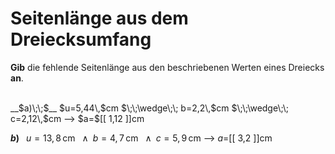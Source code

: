 <!--
version:  0.0.1

language: de


@style
input {
    text-align: center;
}

.flex-container {
    display: flex;
    flex-wrap: wrap;
    align-items: stretch;
    gap: 20px;
}

.flex-child {
    flex: 1;
    min-width: 350px;
    margin-right: 20px;
}

@media (max-width: 400px) {
    .flex-child {
        flex: 100%;
        margin-right: 0;
    }
}
@end

formula: \carry   \textcolor{red}{\scriptsize #1}
formula: \digit   \rlap{\carry{#1}}\phantom{#2}#2
formula: \permil  \text{‰}

import: https://raw.githubusercontent.com/LiaTemplates/Tikz-Jax/main/README.md

script: https://cdn.jsdelivr.net/gh/LiaTemplates/Tikz-Jax@main/dist/index.js


tags: Dreiecke, Länge, Fläche, Umfang, Dezimalzahlen, mittel, niedrig, Angeben

comment: Berechne die unbekannte Seitenlänge aus dem Umfang einer dreieckigen Fläche in Dezimalzahlen.

author: Martin Lommatzsch

-->




# Seitenlänge aus dem Dreiecksumfang


**Gib** die fehlende Seitenlänge aus den beschriebenen Werten eines Dreiecks **an**.

<br>


<section class="flex-container">


<div class="flex-child">
__$a)\;\;$__ $u=5,44\,$cm $\;\;\wedge\;\; b=2,2\,$cm $\;\;\wedge\;\; c=2,12\,$cm
--> $a=$[[  1,12  ]]cm

<br>
</div>

<div class="flex-child">

__$b)\;\;$__ $u=13,8\,$cm $\;\;\wedge\;\; b=4,7\,$cm $\;\;\wedge\;\; c=5,9\,$cm
--> $a=$[[  3,2  ]]cm



</div>

</section>





<br>
<br>
<br>
<br>
<br>